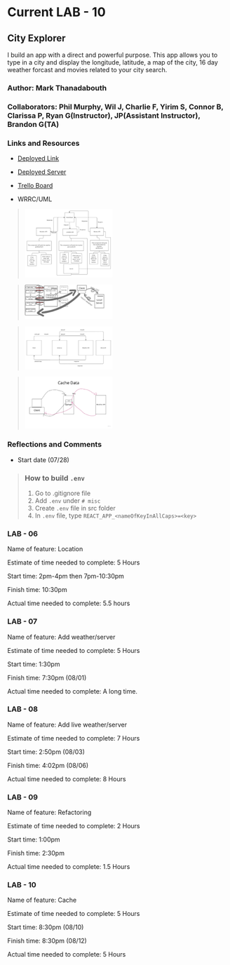 # Current LAB - 10

## City Explorer

I build an app with a direct and powerful purpose. This app allows you to type in a city and display the longitude, latitude, a map of the city, 16 day weather forcast and movies related to your city search.

### Author: Mark Thanadabouth

### Collaborators: Phil Murphy, Wil J, Charlie F, Yirim S, Connor B, Clarissa P, Ryan G(Instructor), JP(Assistant Instructor), Brandon G(TA)

### Links and Resources
* [Deployed Link](https://cityexplorermark301n22.netlify.app/)
* [Deployed Server](https://city-explorer-server-301n22mt.herokuapp.com/)
* [Trello Board](https://trello.com/b/J5ZiKzZu/301n22-cityexplorere)

* WRRC/UML

> <img src="./src/photos/UML_lab6.jpg" alt="UML" width="200"/>

> <img src="./src/photos/lab07UML.png" alt="UML" width="200"/>

> <img src="./src/photos/lab08_UML.jpg" alt="UML" width="200"/>

> <img src="./src/photos/UML_Lab10.jpg" alt="UML" width="200"/> 

### Reflections and Comments
* Start date (07/28)
> ### How to build ```.env```
> 1. Go to .gitignore file
> 2. Add ```.env``` under ```# misc```
> 3. Create ```.env``` file in src folder
> 4. In ```.env``` file, type ```REACT_APP_<nameOfKeyInAllCaps>=<key>```

### LAB - 06

Name of feature: Location

Estimate of time needed to complete: 5 Hours

Start time: 2pm-4pm then 7pm-10:30pm

Finish time: 10:30pm

Actual time needed to complete: 5.5 hours

### LAB - 07

Name of feature: Add weather/server

Estimate of time needed to complete: 5 Hours

Start time: 1:30pm

Finish time: 7:30pm (08/01)

Actual time needed to complete: A long time.

### LAB - 08

Name of feature: Add live weather/server

Estimate of time needed to complete: 7 Hours

Start time: 2:50pm (08/03)

Finish time: 4:02pm (08/06)

Actual time needed to complete: 8 Hours

### LAB - 09

Name of feature: Refactoring

Estimate of time needed to complete: 2 Hours

Start time: 1:00pm

Finish time: 2:30pm

Actual time needed to complete: 1.5 Hours

### LAB - 10

Name of feature: Cache

Estimate of time needed to complete: 5 Hours

Start time: 8:30pm (08/10)

Finish time: 8:30pm (08/12)

Actual time needed to complete: 5 Hours
